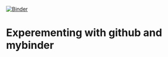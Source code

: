 [![Binder](https://mybinder.org/badge_logo.svg)](https://mybinder.org/v2/gh/vitekcode/try_pushing_to_github/master)

# Experementing with github and mybinder
 
